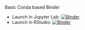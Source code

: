 Basic Conda based Binder


 - Launch in Jupyter Lab: [![Binder](http://mybinder.org/badge.svg)](http://mybinder.org/v2/gh/jianying2022/machine_learning_R/master?urlpath=lab)
 - Launch in RStudio: [![Binder](http://mybinder.org/badge.svg)](http://mybinder.org/v2/gh/jianying2022/machine_learning_R/master?urlpath=rstudio)

